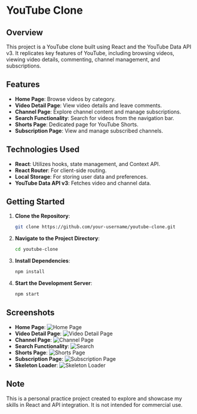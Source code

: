 

# YouTube Clone

## Overview

This project is a YouTube clone built using React and the YouTube Data API v3. It replicates key features of YouTube, including browsing videos, viewing video details, commenting, channel management, and subscriptions.

## Features

- **Home Page**: Browse videos by category.
- **Video Detail Page**: View video details and leave comments.
- **Channel Page**: Explore channel content and manage subscriptions.
- **Search Functionality**: Search for videos from the navigation bar.
- **Shorts Page**: Dedicated page for YouTube Shorts.
- **Subscription Page**: View and manage subscribed channels.

## Technologies Used

- **React**: Utilizes hooks, state management, and Context API.
- **React Router**: For client-side routing.
- **Local Storage**: For storing user data and preferences.
- **YouTube Data API v3**: Fetches video and channel data.

## Getting Started

1. **Clone the Repository**:
    ```bash
    git clone https://github.com/your-username/youtube-clone.git
    ```

2. **Navigate to the Project Directory**:
    ```bash
    cd youtube-clone
    ```

3. **Install Dependencies**:
    ```bash
    npm install
    ```

4. **Start the Development Server**:
    ```bash
    npm start
    ```



## Screenshots

- **Home Page**:
  ![Home Page](./src/assets/feed.png)
- **Video Detail Page**:
  ![Video Detail Page](./src/assets/video.png)
- **Channel Page**:
  ![Channel Page](./src/assets/channel.png)
- **Search Functionality**:
  ![Search](./src/assets/search.png)
- **Shorts Page**:
  ![Shorts Page](./src/assets/shorts.png)
- **Subscription Page**:
  ![Subscription Page](./src/assets/subscriptionPage.png)
- **Skeleton Loader**:
  ![Skeleton Loader](./src/assets/skeleton.png)

## Note

This is a personal practice project created to explore and showcase my skills in React and API integration. It is not intended for commercial use.
